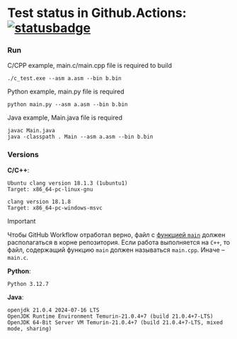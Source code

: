 # Test status in Github.Actions: [![statusbadge](../../actions/workflows/classroom.yml/badge.svg?branch=main&event=workflow_dispatch)](../../actions/workflows/classroom.yml)

### Run
C/CPP example, main.c/main.cpp file is required to build
```
./c_test.exe --asm a.asm --bin b.bin
```

Python example, main.py file is required
```
python main.py --asm a.asm --bin b.bin
```

Java example, Main.java file is required
```
javac Main.java
java -classpath . Main --asm a.asm --bin b.bin  
```

### Versions

**C/C++**:
```
Ubuntu clang version 18.1.3 (1ubuntu1)
Target: x86_64-pc-linux-gnu
```

```
clang version 18.1.8
Target: x86_64-pc-windows-msvc
```

> [!IMPORTANT]
> Чтобы GitHub Workflow отработал верно, файл с [функцией `main`](https://en.cppreference.com/w/c/language/main_function) должен располагаться в корне репозитория.
> Если работа выполняется на `C++`, то файл, содержащий функцию `main` должен называться `main.cpp`. Иначе – `main.c`.


**Python**:
```
Python 3.12.7
```

**Java**:
```
openjdk 21.0.4 2024-07-16 LTS
OpenJDK Runtime Environment Temurin-21.0.4+7 (build 21.0.4+7-LTS)
OpenJDK 64-Bit Server VM Temurin-21.0.4+7 (build 21.0.4+7-LTS, mixed mode, sharing)
```
